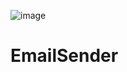![image](https://github.com/user-attachments/assets/79cf29bb-2166-4383-a0e2-1d0884c706eb)
# EmailSender
